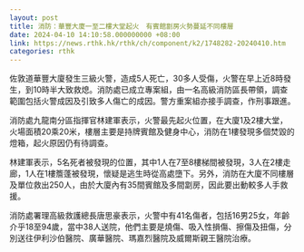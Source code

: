 ```yaml
---
layout: post
title: 消防：華豐大廈一至二樓大堂起火　有賓館劏房火勢蔓延不同樓層
date: 2024-04-10 14:10:58.000000000 +08:00
link: https://news.rthk.hk/rthk/ch/component/k2/1748282-20240410.htm
categories: rthk
---
```


佐敦道華豐大廈發生三級火警，造成5人死亡，30多人受傷，火警在早上近8時發生，到10時半大致救熄。消防處已成立專案組，由一名高級消防區長帶領，調查範圍包括火警成因及引致多人傷亡的成因。警方重案組亦接手調查，作刑事跟進。

消防處九龍南分區指揮官林建軍表示，火警最先起火位置，在大廈1及2樓大堂，火場面積20乘20米，樓層主要是持牌賓館及健身中心，消防在1樓發現多個焚毀的燈箱，起火原因仍有待調查。

林建軍表示，5名死者被發現的位置，其中1人在7至8樓梯間被發現，3人在2樓走廊，1人在1樓簷蓬被發現，懷疑是逃生時從高處墮下。另外，消防在大廈不同樓層及單位救出250人，由於大廈內有35間賓館及多間劏房，因此要出動較多人手救援。

消防處署理高級救護總長唐思豪表示，火警中有41名傷者，包括16男25女，年齡介乎18至94歲，當中38人送院，他們主要是燒傷、吸入性損傷、擦傷及扭傷，分別送往伊利沙伯醫院、廣華醫院、瑪嘉烈醫院及威爾斯親王醫院治療。
